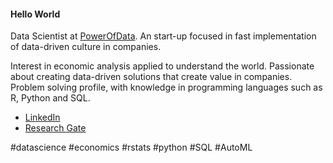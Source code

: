 #### Hello World 


Data Scientist at [PowerOfData](https://www.powerofdata.com.br/#fale-conosco). An start-up focused in fast implementation of data-driven culture in companies.

Interest in economic analysis applied to understand the world. Passionate about creating data-driven solutions that create value in companies. Problem solving profile, with knowledge in programming languages such as R, Python and SQL. 

- [LinkedIn](https://www.linkedin.com/in/gustavo-bruschi/)
- [Research Gate](https://www.researchgate.net/profile/Gustavo_Bruschi2)

#datascience #economics #rstats #python #SQL #AutoML
